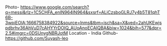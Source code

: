 Photo- https://www.google.com/search?q=messi&rlz=1C5CHFA_enIN964IN964&sxsrf=ALiCzsboGLRJ7y4b5T81qhT6B-3wpiEOlA:1666758384922&source=lnms&tbm=isch&sa=X&ved=2ahUKEwjspdbrhv36AhVuD7cAHYYrDOIQ_AUoAnoECAIQBA&biw=1024&bih=577&dpr=2.5#imgrc=0DSUnygNBRJotM
Location - India
Github- https://github.com/Suyash-leo
